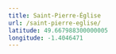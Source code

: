 ```yaml
---
title: Saint-Pierre-Église
url: /saint-pierre-eglise/
latitude: 49.667988300000005
longitude: -1.4046471
---
```

